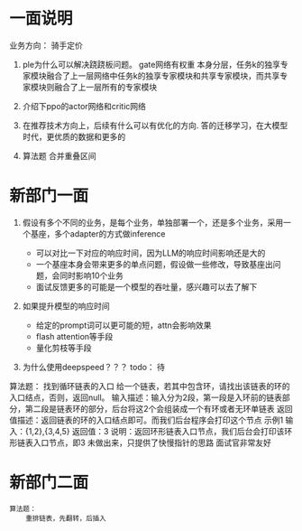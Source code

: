 # 一面说明
业务方向： 骑手定价
1. ple为什么可以解决跷跷板问题。
    gate网络有权重
    本身分层，任务k的独享专家模块融合了上一层网络中任务k的独享专家模块和共享专家模块，而共享专家模块则融合了上一层所有的专家模块


2. 介绍下ppo的actor网络和critic网络


3. 在推荐技术方向上，后续有什么可以有优化的方向.
    答的迁移学习，在大模型时代，更优质的数据和更多的
4. 算法题
    合并重叠区间



# 新部门一面

1. 假设有多个不同的业务，是每个业务，单独部署一个，还是多个业务，采用一个基座，多个adapter的方式做inference
    * 可以对比一下对应的响应时间，因为LLM的响应时间影响还是大的
    * 一个基座本身会带来更多的单点问题，假设做一些修改，导致基座出问题，会同时影响10个业务
    * 面试反馈更多的可能是一个模型的吞吐量，感兴趣可以去了解下

2. 如果提升模型的响应时间
    * 给定的prompt词可以更可能的短，attn会影响效果
    * flash attention等手段
    * 量化剪枝等手段

3. 为什么使用deepspeed？？？
	todo： 待

算法题：
    找到循环链表的入口
    给一个链表，若其中包含环，请找出该链表的环的入口结点，否则，返回null。
输入描述：输入分为2段，第一段是入环前的链表部分，第二段是链表环的部分，后台将这2个会组装成一个有环或者无环单链表
返回值描述：返回链表的环的入口结点即可。而我们后台程序会打印这个节点
示例1
输入：{1,2},{3,4,5}
返回值：3
说明：返回环形链表入口节点，我们后台会打印该环形链表入口节点，即3
  未做出来，只提供了快慢指针的思路
	面试官非常友好



# 新部门二面
    算法题：
        重排链表，先翻转，后插入
